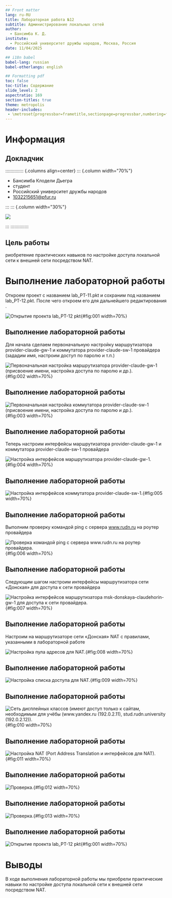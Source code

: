 ```yaml
---
## Front matter
lang: ru-RU
title: Лабораторная работа №12
subtitle: Администрирование локальных сетей
author:
  - Бансимба К. Д.
institute:
  - Российский университет дружбы народов, Москва, Россия
date: 11/04/2025

## i18n babel
babel-lang: russian
babel-otherlangs: english

## Formatting pdf
toc: false
toc-title: Содержание
slide_level: 2
aspectratio: 169
section-titles: true
theme: metropolis
header-includes:
 - \metroset{progressbar=frametitle,sectionpage=progressbar,numbering=fraction}
---
```


# Информация

## Докладчик

:::::::::::::: {.columns align=center}
::: {.column width="70%"}

  * Бансимба Клодели Дьегра
  * студент
  * Российский университет дружбы народов
  * [1032215651@pfur.ru](mailto:1032215651@pfur.ru)
 
:::
::: {.column width="30%"}

![](./image/claude.jpg)

:::
::::::::::::::

## Цель работы

риобретение практических навыков по настройке доступа локальной сети к внешней сети посредством NAT.

# Выполнение лабораторной работы

Откроем проект с названием lab_PT-11.pkt и сохраним под названием lab_PT-12.pkt. После чего откроем его для дальнейшего редактирования .

![Открытие проекта lab_PT-12 pkt](image/1.png){#fig:001 width=70%}


## Выполнение лабораторной работы

Для начала сделаем первоначальную настройку маршрутизатора provider-claude-gw-1 и коммутатора provider-claude-sw-1 провайдера (зададим имя, настроим доступ по паролю и т.п.)

![Первоначальная настройка маршрутизатора provider-claude-gw-1 (присвоение имени, настройка доступа по паролю и др.).](image/2.png){#fig:002 width=70%}

## Выполнение лабораторной работы

![Первоначальная настройка коммутатора provider-claude-sw-1 (присвоение имени, настройка доступа по паролю и др.). ](image/3.png){#fig:003 width=70%}

## Выполнение лабораторной работы

Теперь настроим интерфейсы маршрутизатора provider-claude-gw-1 и коммутатора provider-claude-sw-1 провайдера 

![Настройка интерфейсов маршрутизатора provider-claude-gw-1.](image/4.png){#fig:004 width=70%}

## Выполнение лабораторной работы

![Настройка интерфейсов коммутатора provider-claude-sw-1.](image/5.png){#fig:005 width=70%}

## Выполнение лабораторной работы

Выполним проверку командой ping с сервера www.rudn.ru на роутер провайдера

![Проверка командой ping с сервера www.rudn.ru на роутер провайдера.](image/6.png){#fig:006 width=70%}

## Выполнение лабораторной работы

Следующим шагом настроим интерфейсы маршрутизатора сети «Донская» для доступа к сети провайдера

![Настройка интерфейсов маршрутизатора msk-donskaya-claudehorin-gw-1 для доступа к сети провайдера.](image/7.png){#fig:007 width=70%}

## Выполнение лабораторной работы

Настроим на маршрутизаторе сети «Донская» NAT с правилами, указанными в лабораторной работе

![Настройка пула адресов для NAT.](image/9.png){#fig:008 width=70%} 

## Выполнение лабораторной работы

![Настройка списка доступа для NAT.](image/10.png){#fig:009 width=70%}

## Выполнение лабораторной работы

![Сеть дисплейных классов (имеют доступ только к сайтам, необходимым для учёбы (www.yandex.ru (192.0.2.11), stud.rudn.university (192.0.2.12)).](image/11.png){#fig:010 width=70%}

## Выполнение лабораторной работы

![Настройка NAT (Port Address Translation и интерфейсов для NAT).](image/15.png){#fig:011 width=70%}

## Выполнение лабораторной работы

![Проверка.](image/17.png){#fig:012 width=70%}

## Выполнение лабораторной работы

![Проверка.](image/22.png){#fig:013 width=70%}

## Выполнение лабораторной работы

![Открытие проекта lab_PT-12 pkt](image/1.png){#fig:001 width=70%}

# Выводы

В ходе выполнения лабораторной работы мы приобрели практические навыки по настройке доступа локальной сети к внешней сети посредством NAT.





